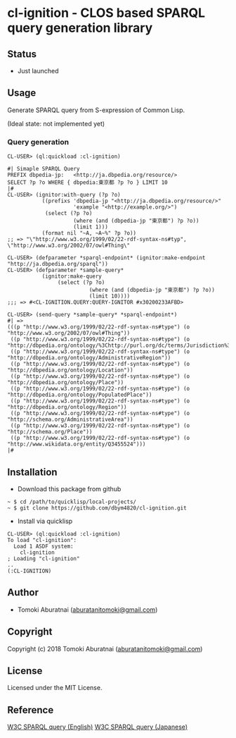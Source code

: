 # cl-ignition - CLOS based SPARQL query generation library

## Status

- Just launched

## Usage

Generate SPARQL query from S-expression of Common Lisp.

(Ideal state: not implemented yet)

### Query generation

```
CL-USER> (ql:quickload :cl-ignition)

#| Simaple SPARQL Query
PREFIX dbpedia-jp:   <http://ja.dbpedia.org/resource/>
SELECT ?p ?o WHERE { dbpedia:東京都 ?p ?o } LIMIT 10
|#
CL-USER> (ignitor:with-query (?p ?o)
           ((prefixs 'dbpedia-jp "<http://ja.dbpedia.org/resource/>"
	                 'example "<http://example.org/>")            
            (select (?p ?o)
	                 (where (and (dbpedia-jp "東京都") ?p ?o))
	                 (limit 1)))
           (format nil "~A, ~A~%" ?p ?o))
;; => "\"http://www.w3.org/1999/02/22-rdf-syntax-ns#typ", \"http://www.w3.org/2002/07/owl#Thing\"

CL-USER> (defparameter *sparql-endpoint* (ignitor:make-endpoint "http://ja.dbpedia.org/sparql"))
CL-USER> (defparameter *sample-query*
           (ignitor:make-query
                (select (?p ?o)
	                      (where (and (dbpedia-jp "東京都") ?p ?o))
	                      (limit 10))))
;;; => #<CL-IGNITION.QUERY:QUERY-IGNITOR #x30200233AFBD>

CL-USER> (send-query *sample-query* *sparql-endpoint*)
#| =>
(((p "http://www.w3.org/1999/02/22-rdf-syntax-ns#type") (o "http://www.w3.org/2002/07/owl#Thing"))
 ((p "http://www.w3.org/1999/02/22-rdf-syntax-ns#type") (o "http://dbpedia.org/ontology/%3Chttp://purl.org/dc/terms/Jurisdiction%3E"))
 ((p "http://www.w3.org/1999/02/22-rdf-syntax-ns#type") (o "http://dbpedia.org/ontology/AdministrativeRegion"))
 ((p "http://www.w3.org/1999/02/22-rdf-syntax-ns#type") (o "http://dbpedia.org/ontology/Location"))
 ((p "http://www.w3.org/1999/02/22-rdf-syntax-ns#type") (o "http://dbpedia.org/ontology/Place"))
 ((p "http://www.w3.org/1999/02/22-rdf-syntax-ns#type") (o "http://dbpedia.org/ontology/PopulatedPlace"))
 ((p "http://www.w3.org/1999/02/22-rdf-syntax-ns#type") (o "http://dbpedia.org/ontology/Region"))
 ((p "http://www.w3.org/1999/02/22-rdf-syntax-ns#type") (o "http://schema.org/AdministrativeArea"))
 ((p "http://www.w3.org/1999/02/22-rdf-syntax-ns#type") (o "http://schema.org/Place"))
 ((p "http://www.w3.org/1999/02/22-rdf-syntax-ns#type") (o "http://www.wikidata.org/entity/Q3455524")))
|#
```

### 

## Installation

- Download this package from github
```
~ $ cd /path/to/quicklisp/local-projects/
~ $ git clone https://github.com/dbym4820/cl-ignition.git
```
- Install via quicklisp 

```
CL-USER> (ql:quickload :cl-ignition)
To load "cl-ignition":
  Load 1 ASDF system:
    cl-ignition
; Loading "cl-ignition"
..
(:CL-IGNITION)
```

## Author

* Tomoki Aburatnai (aburatanitomoki@gmail.com)

## Copyright

Copyright (c) 2018 Tomoki Aburatnai (aburatanitomoki@gmail.com)

## License

Licensed under the MIT License.

## Reference

[W3C SPARQL query (English)](https://www.w3.org/TR/rdf-sparql-query/)
[W3C SPARQL query (Japanese)](http://www.asahi-net.or.jp/~ax2s-kmtn/internet/rdf/rdf-sparql-query.html)
